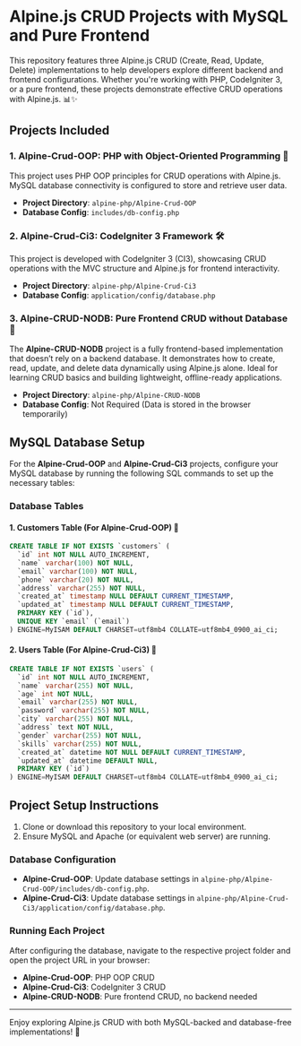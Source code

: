 # Alpine.js CRUD Projects with MySQL and Pure Frontend

This repository features three Alpine.js CRUD (Create, Read, Update, Delete) implementations to help developers explore different backend and frontend configurations. Whether you're working with PHP, CodeIgniter 3, or a pure frontend, these projects demonstrate effective CRUD operations with Alpine.js. 📊✨

## Projects Included

### 1. **Alpine-Crud-OOP**: PHP with Object-Oriented Programming 🐘

This project uses PHP OOP principles for CRUD operations with Alpine.js. MySQL database connectivity is configured to store and retrieve user data.

- **Project Directory**: `alpine-php/Alpine-Crud-OOP`
- **Database Config**: `includes/db-config.php`

### 2. **Alpine-Crud-Ci3**: CodeIgniter 3 Framework 🛠️

This project is developed with CodeIgniter 3 (CI3), showcasing CRUD operations with the MVC structure and Alpine.js for frontend interactivity.

- **Project Directory**: `alpine-php/Alpine-Crud-Ci3`
- **Database Config**: `application/config/database.php`

### 3. **Alpine-CRUD-NODB**: Pure Frontend CRUD without Database 🚀

The **Alpine-CRUD-NODB** project is a fully frontend-based implementation that doesn’t rely on a backend database. It demonstrates how to create, read, update, and delete data dynamically using Alpine.js alone. Ideal for learning CRUD basics and building lightweight, offline-ready applications.

- **Project Directory**: `alpine-php/Alpine-CRUD-NODB`
- **Database Config**: Not Required (Data is stored in the browser temporarily)

## MySQL Database Setup

For the **Alpine-Crud-OOP** and **Alpine-Crud-Ci3** projects, configure your MySQL database by running the following SQL commands to set up the necessary tables:

### Database Tables

#### 1. **Customers Table** (For Alpine-Crud-OOP) 📝

```sql
CREATE TABLE IF NOT EXISTS `customers` (
  `id` int NOT NULL AUTO_INCREMENT,
  `name` varchar(100) NOT NULL,
  `email` varchar(100) NOT NULL,
  `phone` varchar(20) NOT NULL,
  `address` varchar(255) NOT NULL,
  `created_at` timestamp NULL DEFAULT CURRENT_TIMESTAMP,
  `updated_at` timestamp NULL DEFAULT CURRENT_TIMESTAMP,
  PRIMARY KEY (`id`),
  UNIQUE KEY `email` (`email`)
) ENGINE=MyISAM DEFAULT CHARSET=utf8mb4 COLLATE=utf8mb4_0900_ai_ci;
```

#### 2. **Users Table** (For Alpine-Crud-Ci3) 👤

```sql
CREATE TABLE IF NOT EXISTS `users` (
  `id` int NOT NULL AUTO_INCREMENT,
  `name` varchar(255) NOT NULL,
  `age` int NOT NULL,
  `email` varchar(255) NOT NULL,
  `password` varchar(255) NOT NULL,
  `city` varchar(255) NOT NULL,
  `address` text NOT NULL,
  `gender` varchar(255) NOT NULL,
  `skills` varchar(255) NOT NULL,
  `created_at` datetime NOT NULL DEFAULT CURRENT_TIMESTAMP,
  `updated_at` datetime DEFAULT NULL,
  PRIMARY KEY (`id`)
) ENGINE=MyISAM DEFAULT CHARSET=utf8mb4 COLLATE=utf8mb4_0900_ai_ci;
```

## Project Setup Instructions

1. Clone or download this repository to your local environment.
2. Ensure MySQL and Apache (or equivalent web server) are running.

### Database Configuration

- **Alpine-Crud-OOP**: Update database settings in `alpine-php/Alpine-Crud-OOP/includes/db-config.php`.
- **Alpine-Crud-Ci3**: Update database settings in `alpine-php/Alpine-Crud-Ci3/application/config/database.php`.

### Running Each Project

After configuring the database, navigate to the respective project folder and open the project URL in your browser:

- **Alpine-Crud-OOP**: PHP OOP CRUD
- **Alpine-Crud-Ci3**: CodeIgniter 3 CRUD
- **Alpine-CRUD-NODB**: Pure frontend CRUD, no backend needed

---

Enjoy exploring Alpine.js CRUD with both MySQL-backed and database-free implementations! 🚀
